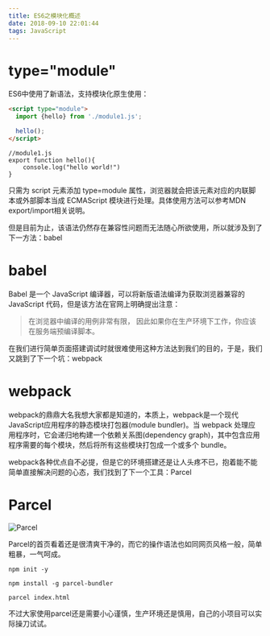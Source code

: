 ```yaml
---
title: ES6之模块化概述
date: 2018-09-10 22:01:44
tags: JavaScript
---
```


# type="module"
ES6中使用了新语法，支持模块化原生使用：
```html
<script type="module">
  import {hello} from './module1.js';

  hello();
</script>
```
```
//module1.js
export function hello(){
	console.log("hello world!")
}
```
只需为 script 元素添加 type=module 属性，浏览器就会把该元素对应的内联脚本或外部脚本当成 ECMAScript 模块进行处理。具体使用方法可以参考MDN export/import相关说明。

但是目前为止，该语法仍然存在兼容性问题而无法随心所欲使用，所以就涉及到了下一方法：babel

# babel

Babel 是一个 JavaScript 编译器，可以将新版语法编译为获取浏览器兼容的 JavaScript 代码，但是该方法在官网上明确提出注意：

> 在浏览器中编译的用例非常有限， 因此如果你在生产环境下工作，你应该在服务端预编译脚本。

在我们进行简单页面搭建调试时就很难使用这种方法达到我们的目的，于是，我们又跳到了下一个坑：webpack

# webpack

webpack的鼎鼎大名我想大家都是知道的，本质上，webpack是一个现代JavaScript应用程序的静态模块打包器(module bundler)。当 webpack 处理应用程序时，它会递归地构建一个依赖关系图(dependency graph)，其中包含应用程序需要的每个模块，然后将所有这些模块打包成一个或多个 bundle。

webpack各种优点自不必提，但是它的环境搭建还是让人头疼不已，抱着能不能简单直接解决问题的心态，我们找到了下一个工具：Parcel

# Parcel

![Parcel](https://upload-images.jianshu.io/upload_images/2244949-32e0d5f85fad8f75.png?imageMogr2/auto-orient/strip%7CimageView2/2/w/1240)

Parcel的首页看着还是很清爽干净的，而它的操作语法也如同网页风格一般，简单粗暴，一气呵成。

```
npm init -y

npm install -g parcel-bundler

parcel index.html
```

不过大家使用parcel还是需要小心谨慎，生产环境还是慎用，自己的小项目可以实际操刀试试。